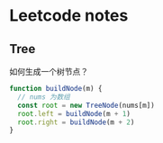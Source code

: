 # Leetcode notes

## Tree

如何生成一个树节点？

```javascript
function buildNode(m) {
  // nums 为数组
  const root = new TreeNode(nums[m])
  root.left = buildNode(m + 1)
  root.right = buildNode(m + 2)
}
```

